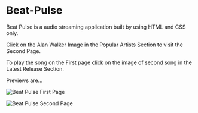 # Beat-Pulse

Beat Pulse is a audio streaming application built by using HTML and CSS only.

Click on the Alan Walker Image in the Popular Artists Section to visit the Second Page.

To play the song on the First page click on the image of second song in the Latest Release Section.


Previews are...

![Beat Pulse First Page](https://user-images.githubusercontent.com/18380165/214068448-be35d021-db57-4437-9120-45b5e2259563.jpg)


![Beat Pulse Second Page](https://user-images.githubusercontent.com/18380165/214068497-bb4f6aef-30d3-4bc0-ac0c-f6193bd8a136.jpg)
